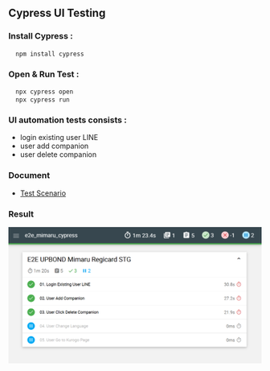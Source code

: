 ## Cypress UI Testing
### Install Cypress :
```
  npm install cypress
```

### Open & Run Test :
```
  npx cypress open
  npx cypress run
```
### UI automation tests consists :
- login existing user LINE
- user add companion
- user delete companion

### Document
- [Test Scenario](https://docs.google.com/spreadsheets/d/1zveT648w18oZB30-4FMLFR2yjG8oAYm-7l8w74ySniY/edit?gid=563568438#gid=563568438)

### Result
![alt text](https://github.com/deastyjesica/regicard_cy/blob/master/mochawesome-report/assets/Screenshot%202024-12-08%20204131.png?raw=true)
